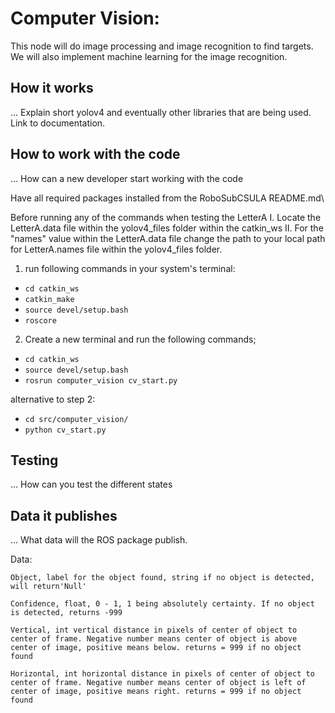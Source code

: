 # Computer Vision:
This node will do image processing and image recognition to find targets. We will also implement machine learning for the image recognition.

## How it works
... Explain short yolov4 and eventually other libraries that are being used. Link to documentation.

## How to work with the code
... How can a new developer start working with the code

Have all required packages installed from the RoboSubCSULA README.md\

Before running any of the commands when testing the LetterA 
I. Locate the LetterA.data file within the yolov4_files folder within the catkin_ws
II. For the "names" value within the LetterA.data file change the path to your local path for LetterA.names file within the yolov4_files folder.

1. run following commands in your system's terminal:
- `cd catkin_ws`
- `catkin_make`
- `source devel/setup.bash`
- `roscore`

2. Create a new terminal and run the following commands;
- `cd catkin_ws`
- `source devel/setup.bash`
- `rosrun computer_vision cv_start.py`

alternative to step 2:
- `cd src/computer_vision/`
- `python cv_start.py`



## Testing
... How can you test the different states

## Data it publishes
... What data will the ROS package publish.

Data:

`Object, label for the object found, string if no object is detected, will return'Null'`

`Confidence, float, 0 - 1, 1 being absolutely certainty. If no object is detected, returns -999`

`Vertical, int vertical distance in pixels of center of object to center of frame.
Negative number means center of object is above center of image, positive means below.
returns = 999 if no object found`

`Horizontal, int horizontal distance in pixels of center of object to center of frame.
Negative number means center of object is left of center of image, positive means right.
returns = 999 if no object found`
